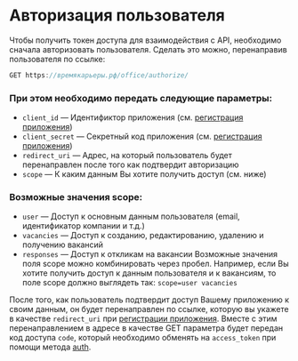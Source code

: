 # Авторизация пользователя

Чтобы получить токен доступа для взаимодействия с API, необходимо сначала авторизовать пользователя. 
Сделать это можно, перенаправив пользователя по ссылке:
```javascript
GET https://времякарьеры.рф/office/authorize/
```

### При этом необходимо передать следующие параметры:
* `client_id` — Идентификтор приложения (см. [регистрация приложения](https://xn--80adjbxl0aeb4ii6a.xn--p1ai/wp-admin/admin.php?page=apps))
* `client_secret` — Секретный код приложения (см. [регистрация приложения](https://xn--80adjbxl0aeb4ii6a.xn--p1ai/wp-admin/admin.php?page=apps))
* `redirect_uri` — Адрес, на который пользователь будет перенаправлен после того как подтвердит авторизацию
* `scope` — К каким данным Вы хотите получить доступ (см. ниже)

### Возможные значения scope:
* `user` — Доступ к основным данным пользователя (email, идентификатор компании и т.д.)
* `vacancies` — Доступ к созданию, редактированию, удалению и получению вакансий
* `responses` — Доступ к откликам на вакансии
Возможные значения поля scope можно комбинировать через пробел.
Например, если Вы хотите получить доступ к данным пользователя и к вакансиям, то поле scope должно выглядеть так: `scope=user vacancies`

После того, как пользователь подтвердит доступ Вашему приложению к своим данным, он будет перенаправлен по ссылке, которую вы укажете в качестве `redirect_uri` при [регистрации приложения](https://xn--80adjbxl0aeb4ii6a.xn--p1ai/wp-admin/admin.php?page=apps). Вместе с этим перенаправлением в адресе в качестве GET параметра будет передан код доступа `code`, который необходимо обменять на `access_token` при помощи метода [auth](https://github.com/len0xx/career-api/blob/main/docs/auth.md).
